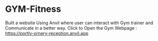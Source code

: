 # GYM-Fitness
Built a website  Using Anvil where user can interact with Gym trainer and Communicate in a better way.
Click to Open the Gym Webpage : https://portly-ornery-reception.anvil.app 
